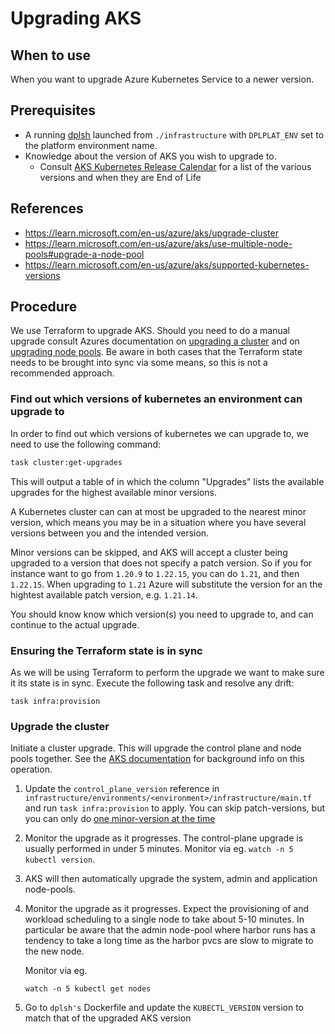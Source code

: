 # Upgrading AKS

## When to use

When you want to upgrade Azure Kubernetes Service to a newer version.

## Prerequisites

* A running [dplsh](using-dplsh.md) launched from `./infrastructure` with
  `DPLPLAT_ENV` set to the platform environment name.
* Knowledge about the version of AKS you wish to upgrade to.
  * Consult [AKS Kubernetes Release Calendar](https://learn.microsoft.com/en-us/azure/aks/supported-kubernetes-versions?tabs=azure-cli#aks-kubernetes-release-calendar)
    for a list of the various versions and when they are End of Life

## References

* <https://learn.microsoft.com/en-us/azure/aks/upgrade-cluster>
* <https://learn.microsoft.com/en-us/azure/aks/use-multiple-node-pools#upgrade-a-node-pool>
* <https://learn.microsoft.com/en-us/azure/aks/supported-kubernetes-versions>

## Procedure

We use Terraform to upgrade AKS. Should you need to do a manual upgrade consult
Azures documentation on [upgrading a cluster](https://learn.microsoft.com/en-us/azure/aks/upgrade-cluster)
and on [upgrading node pools](https://learn.microsoft.com/en-us/azure/aks/use-multiple-node-pools#upgrade-a-node-pool).
Be aware in both cases that the Terraform state needs to be brought into sync
via some means, so this is not a recommended approach.

### Find out which versions of kubernetes an environment can upgrade to

In order to find out which versions of kubernetes we can upgrade to, we need to
use the following command:

```bash
task cluster:get-upgrades
```

This will output a table of in which the column "Upgrades" lists the available
upgrades for the highest available minor versions.

A Kubernetes cluster can can at most be upgraded to the nearest minor version,
which means you may be in a situation where you have several versions between
you and the intended version.

Minor versions can be skipped, and AKS will accept a cluster being upgraded to
a version that does not specify a patch version. So if you for instance want
to go from `1.20.9` to `1.22.15`, you can do `1.21`, and then `1.22.15`. When
upgrading to `1.21` Azure will substitute the version for an the hightest available
patch version, e.g. `1.21.14`.

You should know know which version(s) you need to upgrade to, and can continue to
the actual upgrade.

### Ensuring the Terraform state is in sync

As we will be using Terraform to perform the upgrade we want to make sure it its
state is in sync. Execute the following task and resolve any drift:

```shell
task infra:provision
```

### Upgrade the cluster

Initiate a cluster upgrade. This will upgrade the control plane and node pools
together. See the [AKS documentation](https://learn.microsoft.com/en-us/azure/aks/upgrade-aks-cluster?tabs=azure-cli#upgrade-an-aks-cluster)
for background info on this operation.

1. Update the `control_plane_version` reference in `infrastructure/environments/<environment>/infrastructure/main.tf`
  and run `task infra:provision` to apply. You can skip patch-versions, but you
  can only do [one minor-version at the time](https://learn.microsoft.com/en-us/azure/aks/upgrade-cluster?tabs=azure-cli#check-for-available-aks-cluster-upgrades)

2. Monitor the upgrade as it progresses. The control-plane upgrade is usually
   performed in under 5 minutes. Monitor via eg. `watch -n 5 kubectl version`.

3. AKS will then automatically upgrade the system, admin and application
   node-pools.

4. Monitor the upgrade as it progresses. Expect the provisioning of and workload
   scheduling to a single node to take about 5-10 minutes. In particular be
   aware that the admin node-pool where harbor runs has a tendency to take a
   long time as the harbor pvcs are slow to migrate to the new node.

    Monitor via eg.

    ```shell
    watch -n 5 kubectl get nodes
    ```
5. Go to `dplsh's` Dockerfile and update the `KUBECTL_VERSION` version to match that of the upgraded AKS version
